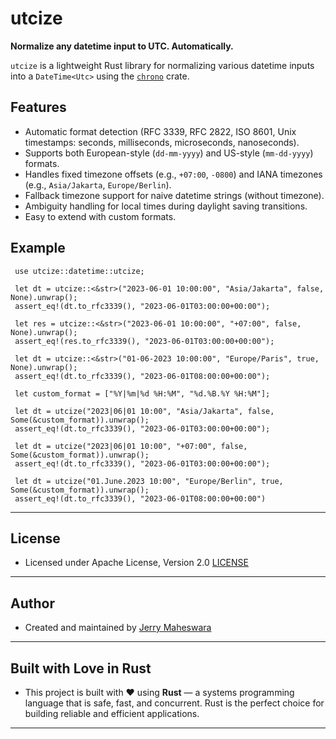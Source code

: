 # utcize
**Normalize any datetime input to UTC. Automatically.**

`utcize` is a lightweight Rust library for normalizing various datetime inputs into
a `DateTime<Utc>` using the [`chrono`](https://crates.io/crates/chrono) crate.

## Features

- Automatic format detection (RFC 3339, RFC 2822, ISO 8601, Unix timestamps: seconds, milliseconds, microseconds, nanoseconds).
- Supports both European-style (`dd-mm-yyyy`) and US-style (`mm-dd-yyyy`) formats.
- Handles fixed timezone offsets (e.g., `+07:00`, `-0800`) and IANA timezones (e.g., `Asia/Jakarta`, `Europe/Berlin`).
- Fallback timezone support for naive datetime strings (without timezone).
- Ambiguity handling for local times during daylight saving transitions.
- Easy to extend with custom formats.

## Example

```code
 use utcize::datetime::utcize;

 let dt = utcize::<&str>("2023-06-01 10:00:00", "Asia/Jakarta", false, None).unwrap();
 assert_eq!(dt.to_rfc3339(), "2023-06-01T03:00:00+00:00");

 let res = utcize::<&str>("2023-06-01 10:00:00", "+07:00", false, None).unwrap();
 assert_eq!(res.to_rfc3339(), "2023-06-01T03:00:00+00:00");

 let dt = utcize::<&str>("01-06-2023 10:00:00", "Europe/Paris", true, None).unwrap();
 assert_eq!(dt.to_rfc3339(), "2023-06-01T08:00:00+00:00");

 let custom_format = ["%Y|%m|%d %H:%M", "%d.%B.%Y %H:%M"];

 let dt = utcize("2023|06|01 10:00", "Asia/Jakarta", false, Some(&custom_format)).unwrap();
 assert_eq!(dt.to_rfc3339(), "2023-06-01T03:00:00+00:00");

 let dt = utcize("2023|06|01 10:00", "+07:00", false, Some(&custom_format)).unwrap();
 assert_eq!(dt.to_rfc3339(), "2023-06-01T03:00:00+00:00");
    
 let dt = utcize("01.June.2023 10:00", "Europe/Berlin", true, Some(&custom_format)).unwrap();
 assert_eq!(dt.to_rfc3339(), "2023-06-01T08:00:00+00:00")
```

---

## License

 -  Licensed under Apache License, Version 2.0 [LICENSE](http://www.apache.org/licenses/LICENSE-2.0.txt)

 ---

 ## Author

 - Created and maintained by [Jerry Maheswara](https://github.com/jerry-maheswara-github)

 ---

 ## Built with Love in Rust

 - This project is built with ❤️ using **Rust** — a systems programming language that is safe, fast, and concurrent. Rust is the perfect choice for building reliable and efficient applications.

 ---

 
